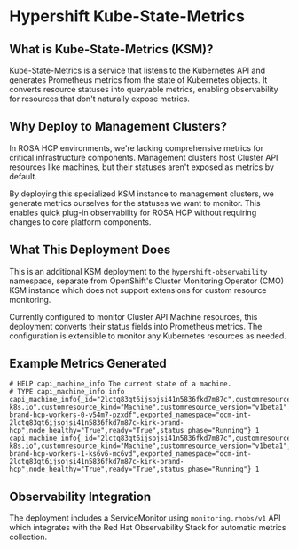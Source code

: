 # Hypershift Kube-State-Metrics

## What is Kube-State-Metrics (KSM)?

Kube-State-Metrics is a service that listens to the Kubernetes API and generates Prometheus metrics from the state of Kubernetes objects. It converts resource statuses into queryable metrics, enabling observability for resources that don't naturally expose metrics.

## Why Deploy to Management Clusters?

In ROSA HCP environments, we're lacking comprehensive metrics for critical infrastructure components. Management clusters host Cluster API resources like machines, but their statuses aren't exposed as metrics by default.

By deploying this specialized KSM instance to management clusters, we generate metrics ourselves for the statuses we want to monitor. This enables quick plug-in observability for ROSA HCP without requiring changes to core platform components.

## What This Deployment Does

This is an additional KSM deployment to the `hypershift-observability` namespace, separate from OpenShift's Cluster Monitoring Operator (CMO) KSM instance which does not support extensions for custom resource monitoring.

Currently configured to monitor Cluster API Machine resources, this deployment converts their status fields into Prometheus metrics. The configuration is extensible to monitor any Kubernetes resources as needed.

## Example Metrics Generated

```prometheus
# HELP capi_machine_info The current state of a machine.
# TYPE capi_machine_info info
capi_machine_info{_id="2lctq83qt6ijsojsi41n5836fkd7m87c",customresource_group="cluster.x-k8s.io",customresource_kind="Machine",customresource_version="v1beta1",healthcheck_succeeded="True",infrastructure_ready="True",machine_name="kirk-brand-hcp-workers-0-v54m7-pzxdf",exported_namespace="ocm-int-2lctq83qt6ijsojsi41n5836fkd7m87c-kirk-brand-hcp",node_healthy="True",ready="True",status_phase="Running"} 1
capi_machine_info{_id="2lctq83qt6ijsojsi41n5836fkd7m87c",customresource_group="cluster.x-k8s.io",customresource_kind="Machine",customresource_version="v1beta1",healthcheck_succeeded="True",infrastructure_ready="True",machine_name="kirk-brand-hcp-workers-1-ks6v6-mc6vd",exported_namespace="ocm-int-2lctq83qt6ijsojsi41n5836fkd7m87c-kirk-brand-hcp",node_healthy="True",ready="True",status_phase="Running"} 1
```

## Observability Integration

The deployment includes a ServiceMonitor using `monitoring.rhobs/v1` API which integrates with the Red Hat Observability Stack for automatic metrics collection.